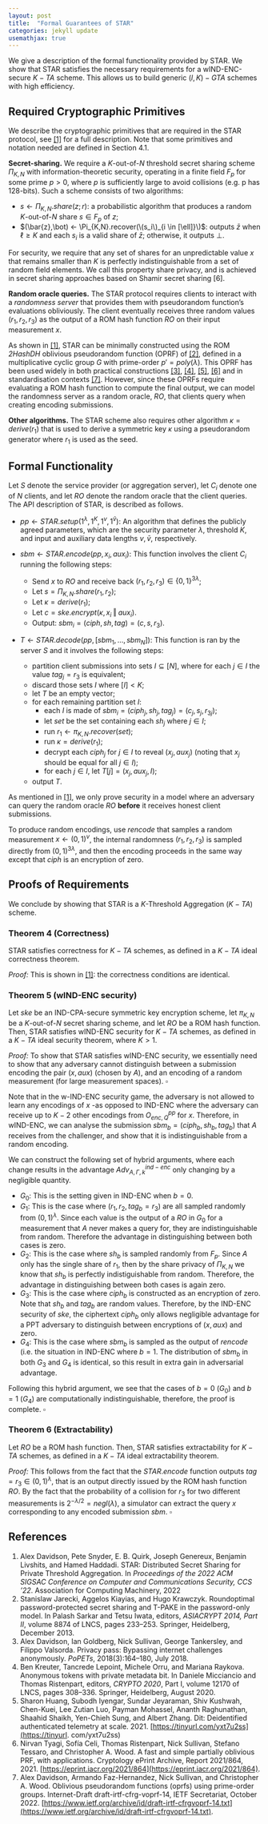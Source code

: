 ```yaml
---
layout: post
title:  "Formal Guarantees of STAR"
categories: jekyll update
usemathjax: true
---
```


We give a description of the formal functionality provided by STAR. We show that STAR satisfies the necessary requirements for a wIND-ENC-secure $K-TA$ scheme. This allows us to build generic $(l, K)-GTA$ schemes with high efficiency.

## Required Cryptographic Primitives

We describe the cryptographic primitives that are required in the STAR protocol, see [\[1\]](#references) for a full description.
Note that some primitives and notation needed are defined in Section 4.1.

**Secret-sharing.** We require a $K$-out-of-$N$ threshold secret sharing scheme $\Pi_{K,N}$ with information-theoretic security, operating in a finite field $F_p$ for some prime $p > 0$, where $p$ is sufficiently large to avoid collisions (e.g. p has 128-bits).
Such a scheme consists of two algorithms:

* $s \leftarrow \Pi_{K,N}.share(z; r)$: a probabilistic algorithm that produces a random $K$-out-of-$N$ share $s \in F_p$ of $z$;
* $(\bar{z},\bot) ← \Pi_{K,N}.recover(\(s_i\)_{i \in [\ell]}\)$: outputs $\bar{z}$ when $\ell \geq K$ and each $s_i$ is a valid share of $\bar{z}$; otherwise, it outputs $\bot$.

For security, we require that any set of shares for an unpredictable value $x$ that remains smaller than $K$ is perfectly indistinguishable from a set of random field elements. We call this property share privacy, and is achieved in secret sharing approaches based on Shamir secret sharing [6].

**Random oracle queries.** The STAR protocol requires clients to interact with a *randomness server* that provides them with pseudorandom function’s evaluations obliviously. The client eventually receives three random values $(r_1, r_2, r_3)$ as the output of a ROM hash function $RO$ on their input measurement $x$.

As shown in [\[1\]](#references), STAR can be minimally constructed using the ROM *2HashDH* oblivious pseudorandom function (OPRF) of [\[2\]](#references), defined in a multiplicative cyclic group $G$ with prime-order $p' = poly(\lambda)$. This OPRF has been used widely in both practical constructions [\[3\]](#references), [\[4\]](#references), [\[5\]](#references), [\[6\]](#references) and in standardisation contexts [\[7\]](#references). However, since these OPRFs require evaluating a ROM hash function to compute the final output, we can model the randomness server as a random oracle, $RO$, that clients query when creating encoding submissions.

**Other algorithms.** The STAR scheme also requires other algorithm $\kappa = derive(r_1)$ that is used to derive a symmetric key $\kappa$ using a pseudorandom generator where $r_1$ is used as the seed.

## Formal Functionality

Let $S$ denote the service provider (or aggregation server), let $C_i$ denote one of $N$ clients, and let $RO$ denote the random oracle that the client queries. The API description of STAR, is described as follows.

* $pp \leftarrow STAR.setup(1^\lambda,1^K,1^v,1^\bar{v})$: An algorithm that defines the publicly agreed parameters, which are the security parameter $\lambda$, threshold $K$, and input and auxiliary data lengths $v, \bar{v}$, respectively.
* $sbm \leftarrow STAR.encode(pp,x_i,aux_i)$: This function involves the client $C_i$ running the following steps:
  * Send $x$ to $RO$ and receive back $(r_1,r_2,r_3) \in \{0,1\}^{3\lambda}$;
  * Let $s = \Pi_{K,N}.share(r_1, r_2)$;
  * Let $\kappa = derive(r_1)$;
  * Let $c = ske.encrypt(\kappa, x_i \mathbin\Vert aux_{i})$.
  * Output: $sbm_i = (ciph, sh, tag) = (c, s, r_3)$.

* $T \leftarrow STAR.decode(pp,[sbm_1,\ldots,sbm_N])$: This function is ran by the server $S$ and it involves the following steps:
  * partition client submissions into sets $I \subseteq [N]$, where for each $j \in I$ the value $tag_j = r_3$ is equivalent;
  * discard those sets $I$ where $[I] < K$;
  * let $T$ be an empty vector;
  * for each remaining partition set $I$:
    * each $I$ is made of $sbm_i = (ciph_j, sh_j, tag_j) = (c_j, s_j, r_{3j})$;
    * let $set$ be the set containing each $sh_j$ where $j \in I$;
    * run $r_1 \leftarrow \pi_{K, N}.recover(set)$;
    * run $\kappa = derive(r_1)$;
    * decrypt each $ciph_j$ for $j \in I$ to reveal $(x_j,aux_j)$ (noting that $x_j$ should be equal for all $j \in I$);
    * for each $j \in I$, let $T[j] = (x_j,aux_j,I)$;
  * output $T$.

As mentioned in [\[1\]](#references), we only prove security in a model where an adversary can query the random oracle $RO$ **before** it receives honest client submissions.

To produce random encodings, use $rencode$ that samples a random measurement $x \leftarrow (0,1)^v$, the internal randomness $(r_1,r_2,r_3)$ is sampled directly from $(0, 1)^{3\lambda}$, and then the encoding proceeds in the same way except that $ciph$ is an encryption of zero.

## Proofs of Requirements

We conclude by showing that STAR is a $K$-Threshold Aggregation ($K-TA$) scheme.

### Theorem 4 (Correctness)

STAR satisfies correctness for $K-TA$ schemes, as defined in a $K-TA$ ideal correctness theorem.

*Proof:* This is shown in [\[1\]](#references): the correctness conditions are identical.

### Theorem 5 (wIND-ENC security)

Let $ske$ be an IND-CPA-secure symmetric key encryption scheme, let $\pi_{K, N}$ be a $K$-out-of-$N$ secret sharing scheme, and let $RO$ be a ROM hash function. Then, STAR satisfies wIND-ENC security for $K-TA$ schemes, as defined in a $K-TA$ ideal security theorem, where $K > 1$.

*Proof:* To show that STAR satisfies wIND-ENC security, we essentially need to show that any adversary cannot distinguish between a submission encoding the pair $(x,aux)$ (chosen by $A$), and an encoding of a random measurement (for large measurement spaces). $\square$

Note that in the w-IND-ENC security game, the adversary is not allowed to learn any encodings of $x$ -as opposed to IND-ENC where the adversary can receive up to $K-2$ other encodings from $O_{enc, Q}^{pp}$ for $x$. Therefore, in wIND-ENC, we can analyse the submission $sbm_b = (ciph_b,sh_b,tag_b)$ that $A$ receives from the challenger, and show that it is indistinguishable from a random encoding.

We can construct the following set of hybrid arguments, where each change results in the advantage $Adv_{A, \Gamma, k}^{ind-enc}$ only changing by a negligible quantity.

* $G_0$: This is the setting given in IND-ENC when $b=0$.
* $G_1$: This is the case where $(r_1,r_2,tag_b = r_3)$ are all sampled randomly from $(0,1)^\lambda$. Since each value is the output of a $RO$ in $G_0$ for a measurement that $A$ never makes a query for, they are indistinguishable from random. Therefore the advantage in distinguishing between both cases is zero.
* $G_2$: This is the case where $sh_b$ is sampled randomly from $F_p$. Since $A$ only has the single share of $r_1$, then by the share privacy of $\Pi_{K,N}$ we know that $sh_b$ is perfectly indistiguishable from random. Therefore, the advantage in distinguishing between both cases is again zero.
* $G_3$: This is the case where $ciph_b$ is constructed as an encryption of zero. Note that $sh_b$ and $tag_b$ are random values. Therefore, by the IND-ENC security of $ske$, the ciphertext $ciph_b$ only allows negligible advantage for a PPT adversary to distinguish between encryptions of $(x,aux)$ and zero.
* $G_4$: This is the case where $sbm_b$ is sampled as the output of $rencode$ (i.e. the situation in IND-ENC where $b=1$. The distribution of $sbm_b$ in both $G_3$ and $G_4$ is identical, so this result in extra gain in adversarial advantage.

Following this hybrid argument, we see that the cases of $b=0$ ($G_0$) and $b=1$ ($G_4$) are computationally indistinguishable, therefore, the proof is complete. $\square$

### Theorem 6 (Extractability)

Let $RO$ be a ROM hash function. Then, STAR satisfies extractability for $K-TA$ schemes, as defined in a $K-TA$ ideal extractability theorem.

*Proof:* This follows from the fact that the $STAR.encode$ function outputs $tag = r_3 \in (0,1)^\lambda$, that is an output directly issued by the ROM hash function $RO$. By the fact that the probability of a collision for $r_3$ for two different measurements is $2^{-\lambda/2} = negl(\lambda)$, a simulator can extract the query $x$ corresponding to any encoded submission $sbm$. $\square$


## References

1. Alex Davidson, Pete Snyder, E. B. Quirk, Joseph Genereux, Benjamin Livshits, and Hamed Haddadi. STAR: Distributed Secret Sharing for Private Threshold Aggregation. In *Proceedings of the 2022 ACM SIGSAC Conference on Computer and Communications Security, CCS ’22*. Association for Computing Machinery, 2022
2. Stanislaw Jarecki, Aggelos Kiayias, and Hugo Krawczyk. Roundoptimal password-protected secret sharing and T-PAKE in the password-only model. In Palash Sarkar and Tetsu Iwata, editors, *ASIACRYPT 2014, Part II*, volume 8874 of LNCS, pages 233–253. Springer, Heidelberg, December 2013.
3. Alex Davidson, Ian Goldberg, Nick Sullivan, George Tankersley, and Filippo Valsorda. Privacy pass: Bypassing internet challenges anonymously. *PoPETs*, 2018(3):164–180, July 2018.
4. Ben Kreuter, Tancrede Lepoint, Michele Orru, and Mariana Raykova. Anonymous tokens with private metadata bit. In Daniele Micciancio and Thomas Ristenpart, editors, *CRYPTO 2020*, Part I, volume 12170 of LNCS, pages 308–336. Springer, Heidelberg, August 2020.
5. Sharon Huang, Subodh Iyengar, Sundar Jeyaraman, Shiv Kushwah, Chen-Kuei, Lee Zutian Luo, Payman Mohassel, Ananth Raghunathan, Shaahid Shaikh, Yen-Chieh Sung, and Albert Zhang. Dit: Deidentified authenticated telemetry at scale. 2021. [https://tinyurl.com/yxt7u2ss](https://tinyurl.
com/yxt7u2ss)
6. Nirvan Tyagi, Sofía Celi, Thomas Ristenpart, Nick Sullivan, Stefano Tessaro, and Christopher A. Wood. A fast and simple partially oblivious PRF, with applications. Cryptology ePrint Archive, Report 2021/864, 2021. [https://eprint.iacr.org/2021/864](https://eprint.iacr.org/2021/864).
7. Alex Davidson, Armando Faz-Hernandez, Nick Sullivan, and Christopher A. Wood. Oblivious pseudorandom functions (oprfs) using prime-order groups. Internet-Draft draft-irtf-cfrg-voprf-14, IETF Secretariat, October 2022. [https://www.ietf.org/archive/id/draft-irtf-cfrgvoprf-14.txt](https://www.ietf.org/archive/id/draft-irtf-cfrgvoprf-14.txt).
